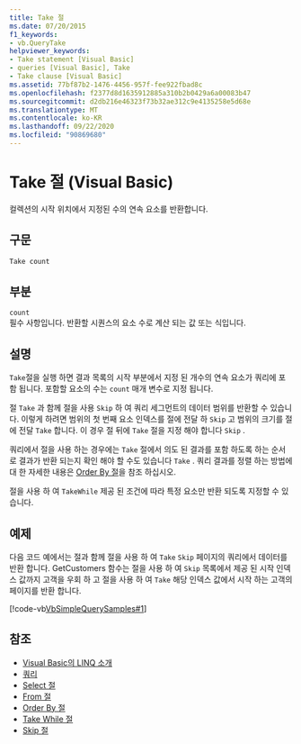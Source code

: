 ```yaml
---
title: Take 절
ms.date: 07/20/2015
f1_keywords:
- vb.QueryTake
helpviewer_keywords:
- Take statement [Visual Basic]
- queries [Visual Basic], Take
- Take clause [Visual Basic]
ms.assetid: 77bf87b2-1476-4456-957f-fee922fbad8c
ms.openlocfilehash: f2377d8d1635912885a310b2b0429a6a00083b47
ms.sourcegitcommit: d2db216e46323f73b32ae312c9e4135258e5d68e
ms.translationtype: MT
ms.contentlocale: ko-KR
ms.lasthandoff: 09/22/2020
ms.locfileid: "90869680"
---
```

# <a name="take-clause-visual-basic"></a>Take 절 (Visual Basic)

컬렉션의 시작 위치에서 지정된 수의 연속 요소를 반환합니다.  
  
## <a name="syntax"></a>구문  
  
```vb  
Take count  
```  
  
## <a name="parts"></a>부분  

 `count`  
 필수 사항입니다. 반환할 시퀀스의 요소 수로 계산 되는 값 또는 식입니다.  
  
## <a name="remarks"></a>설명  

 `Take`절을 실행 하면 결과 목록의 시작 부분에서 지정 된 개수의 연속 요소가 쿼리에 포함 됩니다. 포함할 요소의 수는 `count` 매개 변수로 지정 됩니다.  
  
 절 `Take` 과 함께 절을 사용 `Skip` 하 여 쿼리 세그먼트의 데이터 범위를 반환할 수 있습니다. 이렇게 하려면 범위의 첫 번째 요소 인덱스를 절에 전달 하 `Skip` 고 범위의 크기를 절에 전달 `Take` 합니다. 이 경우 절 뒤에 `Take` 절을 지정 해야 합니다 `Skip` .  
  
 쿼리에서 절을 사용 하는 경우에는 `Take` 절에서 의도 된 결과를 포함 하도록 하는 순서로 결과가 반환 되는지 확인 해야 할 수도 있습니다 `Take` . 쿼리 결과를 정렬 하는 방법에 대 한 자세한 내용은 [Order By 절](order-by-clause.md)을 참조 하십시오.  
  
 절을 사용 하 여 `TakeWhile` 제공 된 조건에 따라 특정 요소만 반환 되도록 지정할 수 있습니다.  
  
## <a name="example"></a>예제  

 다음 코드 예에서는 절과 함께 절을 사용 하 여 `Take` `Skip` 페이지의 쿼리에서 데이터를 반환 합니다. GetCustomers 함수는 절을 사용 하 여 `Skip` 목록에서 제공 된 시작 인덱스 값까지 고객을 우회 하 고 절을 사용 하 여 `Take` 해당 인덱스 값에서 시작 하는 고객의 페이지를 반환 합니다.  
  
 [!code-vb[VbSimpleQuerySamples#1](~/samples/snippets/visualbasic/VS_Snippets_VBCSharp/VbSimpleQuerySamples/VB/QuerySamples1.vb#1)]  
  
## <a name="see-also"></a>참조

- [Visual Basic의 LINQ 소개](../../programming-guide/language-features/linq/introduction-to-linq.md)
- [쿼리](index.md)
- [Select 절](select-clause.md)
- [From 절](from-clause.md)
- [Order By 절](order-by-clause.md)
- [Take While 절](take-while-clause.md)
- [Skip 절](skip-clause.md)
